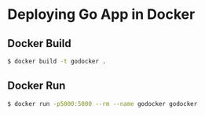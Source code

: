 # Deploying Go App in Docker

## Docker Build
```bash
$ docker build -t godocker .
```

## Docker Run
```bash
$ docker run -p5000:5000 --rm --name godocker godocker
```